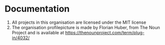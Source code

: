 # Documentation

1. All projects in this organisation are licensed under the MIT license
2. The organisation profilepicture is made by Florian Huber, from The Noun Project and is available at https://thenounproject.com/term/plug-in/4032/
